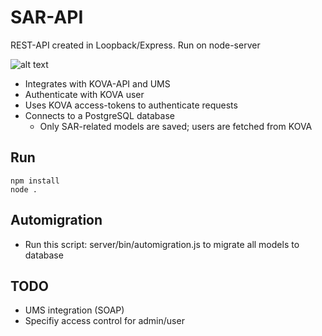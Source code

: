 # SAR-API

REST-API created in Loopback/Express. Run on node-server 

![alt text](http://stianmorsund.no/dev/SAR-api.png)


- Integrates with KOVA-API and UMS
- Authenticate with KOVA user
- Uses KOVA access-tokens to authenticate requests
- Connects to a PostgreSQL database
	- Only SAR-related models are saved; users are fetched from KOVA

## Run
```
npm install
node .
```


## Automigration
- Run this script: server/bin/automigration.js to migrate all models to database


## TODO
- UMS integration (SOAP)
- Specifiy access control for admin/user